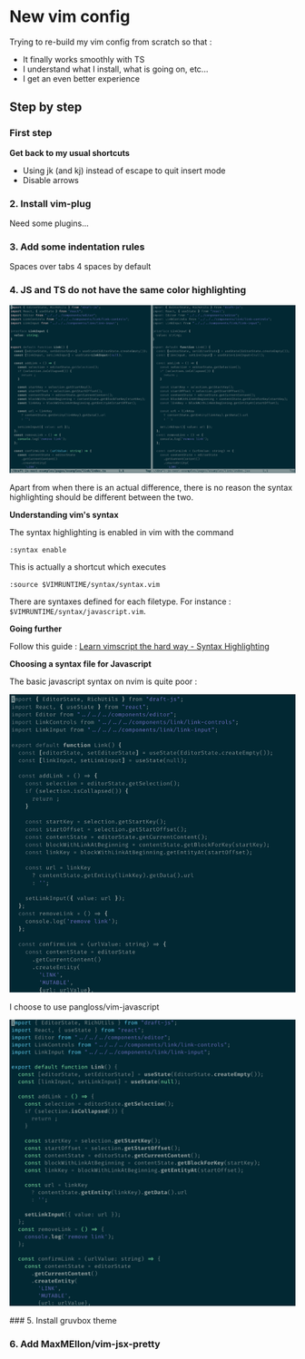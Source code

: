 # New vim config

Trying to re-build my vim config from scratch so that :
* It finally works smoothly with TS
* I understand what I install, what is going on, etc...
* I get an even better experience

## Step by step

### First step

**Get back to my usual shortcuts**

* Using jk (and kj) instead of escape to quit insert mode
* Disable arrows

### 2. Install vim-plug

Need some plugins...

### 3. Add some indentation rules

Spaces over tabs
4 spaces by default

### 4. JS and TS do not have the same color highlighting

![js and ts color highlighting differences](/doc/assets/vim/2021-01-18-ts-js-hi-differences.png)

Apart from when there is an actual difference, there is no reason the syntax highlighting should be different between the two.

**Understanding vim's syntax**

The syntax highlighting is enabled in vim with the command

```
:syntax enable
```

This is actually a shortcut which executes

```
:source $VIMRUNTIME/syntax/syntax.vim
```

There are syntaxes defined for each filetype. For instance : `$VIMRUNTIME/syntax/javascript.vim`.

**Going further**

Follow this guide : [Learn vimscript the hard way - Syntax Highlighting](https://learnvimscriptthehardway.stevelosh.com/chapters/45.html)

**Choosing a syntax file for Javascript**

The basic javascript syntax on nvim is quite poor :

![default js syntax vim](/doc/assets/vim/2021-01-19-basic-nvim.png)

I choose to use pangloss/vim-javascript

![pangloss javascript syntax](/doc/assets/vim/2021-01-19-pangloss.png)

### 5. Install gruvbox theme

### 6. Add MaxMEllon/vim-jsx-pretty
